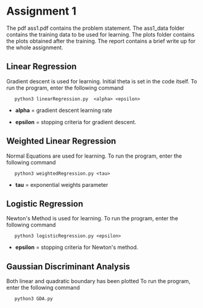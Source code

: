 # Assignment 1

The pdf ass1.pdf contains the problem statement. The ass1_data folder contains the training data to be used for learning. The plots folder contains the plots obtained after the training. The report contains a brief write up for the whole assignment.  


## Linear Regression

Gradient descent is used for learning. Initial theta is set in the code itself.
To run the program, enter the following command 

```
   python3 linearRegression.py  <alpha> <epsilon>
```

- **alpha** = gradient descent learning rate 

- **epsilon** = stopping criteria for gradient descent.

## Weighted Linear Regression

Normal Equations are used for learning.
To run the program, enter the following command 

```
   python3 weightedRegression.py <tau>
```

- **tau** = exponential weights parameter 


## Logistic Regression

Newton's Method is used for learning.
To run the program, enter the following command 

```
   python3 logisticRegression.py <epsilon>
```

- **epsilon** = stopping criteria for Newton's method.


## Gaussian Discriminant Analysis

Both linear and quadratic boundary has been plotted
To run the program, enter the following command 

```
   python3 GDA.py 
```


 


 


